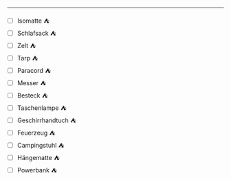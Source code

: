 ___
- [ ] Isomatte ⛺
- [ ] Schlafsack ⛺
- [ ] Zelt ⛺
- [ ] Tarp ⛺
- [ ] Paracord ⛺
- [ ] Messer ⛺
- [ ] Besteck ⛺
- [ ] Taschenlampe ⛺
- [ ] Geschirrhandtuch ⛺
- [ ] Feuerzeug ⛺
- [ ] Campingstuhl ⛺
- [ ] Hängematte ⛺
- [ ] Powerbank ⛺
